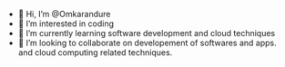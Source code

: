 - 👋 Hi, I’m @Omkarandure
- 👀 I’m interested in coding
- 🌱 I’m currently learning software development and cloud techniques
- 💞️ I’m looking to collaborate on developement of softwares and apps. and cloud computing related techniques.


<!---
Omkarandure/Omkarandure is a ✨ special ✨ repository because its `README.md` (this file) appears on your GitHub profile.
You can click the Preview link to take a look at your changes.
--->
